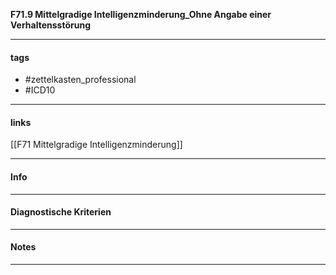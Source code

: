 __F71.9 Mittelgradige Intelligenzminderung_Ohne Angabe einer Verhaltensstörung__

___________________________________________
#### tags

- #zettelkasten_professional
- #ICD10 
___________________________________________
#### links

[[F71 Mittelgradige Intelligenzminderung]]

___________________________________________
#### Info

___________________________________________
#### Diagnostische Kriterien

___________________________________________
#### Notes

___________________________________________

